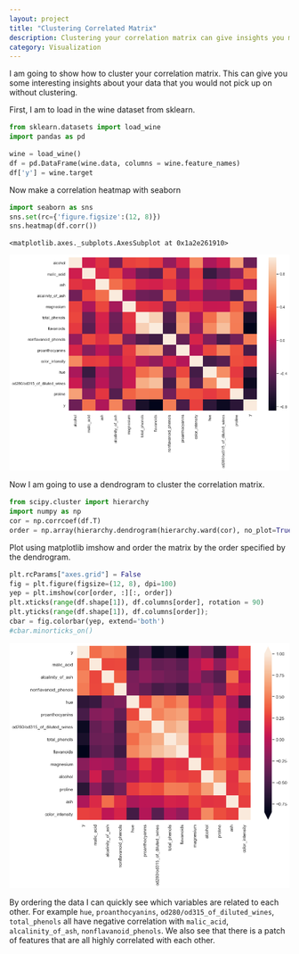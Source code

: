 ```yaml
---
layout: project
title: "Clustering Correlated Matrix"
description: Clustering your correlation matrix can give insights you may not have seen
category: Visualization
---
```


I am going to show how to cluster your correlation matrix.  This can give you some interesting insights about your data that you would not pick up on without clustering.<br>  

First, I am to load in the wine dataset from sklearn. 


```python
from sklearn.datasets import load_wine
import pandas as pd
```


```python
wine = load_wine()
df = pd.DataFrame(wine.data, columns = wine.feature_names)
df['y'] = wine.target 
```

Now make a correlation heatmap with seaborn 


```python
import seaborn as sns 
sns.set(rc={'figure.figsize':(12, 8)})
sns.heatmap(df.corr())
```




    <matplotlib.axes._subplots.AxesSubplot at 0x1a2e261910>




![png](https://raw.githubusercontent.com/sik-flow/sik-flow.github.io/master/_projects/images/Clustering_files/Clustering_4_1.png)


Now I am going to use a dendrogram to cluster the correlation matrix. 


```python
from scipy.cluster import hierarchy
import numpy as np
cor = np.corrcoef(df.T)
order = np.array(hierarchy.dendrogram(hierarchy.ward(cor), no_plot=True)['ivl'], dtype="int")
```

Plot using matplotlib imshow and order the matrix by the order specified by the dendrogram.  


```python
plt.rcParams["axes.grid"] = False
fig = plt.figure(figsize=(12, 8), dpi=100)
yep = plt.imshow(cor[order, :][:, order])
plt.xticks(range(df.shape[1]), df.columns[order], rotation = 90)
plt.yticks(range(df.shape[1]), df.columns[order]);
cbar = fig.colorbar(yep, extend='both')
#cbar.minorticks_on()
```


![png](https://raw.githubusercontent.com/sik-flow/sik-flow.github.io/master/_projects/images/Clustering_files/Clustering_8_0.png)


By ordering the data I can quickly see which variables are related to each other.  For example `hue`, `proanthocyanins`, `od280/od315_of_diluted_wines`, `total_phenols` all have negative correlation with `malic_acid`, `alcalinity_of_ash`, `nonflavanoid_phenols`.  We also see that there is a patch of features that are all highly correlated with each other. 


```python

```
